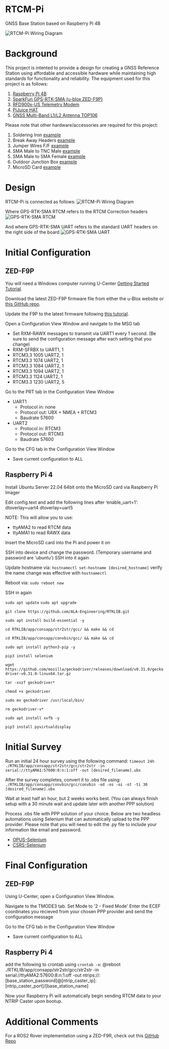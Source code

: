 # RTCM-Pi
GNSS Base Station based on Raspberry Pi 4B

![RTCM-Pi Wiring Diagram](images/RTCM-Pi.png "RTCM-Pi Design")

# Background
This project is intented to provide a design for creating a GNSS Reference Station using affordable and accessible hardware while maintaining high standards for functionality and reliability. The equipment used for this project is as follows:
1. [Raspberry Pi 4B](https://rpilocator.com/?country=US&cat=PI4)
2. [SparkFun GPS-RTK-SMA (u-blox ZED-F9P)](https://www.sparkfun.com/products/16481)
3. [RFD900x-US Telemetry Modem](https://irlock.com/collections/telemetry/products/rfd900x-us-telemetry-modem-fcc-approved)
4. [PiJuice HAT](https://www.sparkfun.com/products/14803)
5. [GNSS Multi-Band L1/L2 Antenna TOP106](https://www.sparkfun.com/products/17751)

Please note that other hardware/accessories are required for this project:
1. Soldering Iron [example](https://www.sparkfun.com/products/14228)
2. Break Away Headers [example](https://www.sparkfun.com/products/116)
3. Jumper Wires F/F [example](https://www.sparkfun.com/products/12796)
4. SMA Male to TNC Male [example](https://www.sparkfun.com/products/17833)
5. SMA Male to SMA Female [example](https://www.sparkfun.com/products/17495)
6. Outdoor Junction Box [example](https://www.amazon.com/dp/B000VYGMF2)
7. MicroSD Card [example](https://www.amazon.com/gp/product/B09W9XYQCQ)

# Design
RTCM-Pi is connected as follows:
![RTCM-Pi Wiring Diagram](wireviz/rtcmpi.png "RTCM-Pi Design")

Where GPS-RTK-SMA RTCM refers to the RTCM Correction headers
![GPS-RTK-SMA RTCM](images/GPS-RTK-SMA-RTCM.png "GPS-RTK-SMA RTCM")

And where GPS-RTK-SMA UART refers to the standard UART headers on the right side of the board
![GPS-RTK-SMA UART](images/GPS-RTK-SMA-UART.png "GPS-RTK-SMA UART")

# Initial Configuration

## ZED-F9P
You will need a Windows computer running U-Center [Getting Started Tutorial](https://learn.sparkfun.com/tutorials/getting-started-with-u-center-for-u-blox?_ga=2.72617818.894981287.1656259362-1501454225.1648055374).

Download the latest ZED-F9P firmware file from either the u-Blox website or [this GitHub repo](https://github.com/sparkfun/SparkFun_RTK_Firmware/tree/main/Binaries/ZED%20Firmware/ZED-F9P).

Update the F9P to the latest firmware following [this tutorial](https://learn.sparkfun.com/tutorials/how-to-upgrade-firmware-of-a-u-blox-gnss-receiver/all).

Open a Configuration View Window and navigate to the MSG tab

* Set RXM-RAWX messages to transmit via UART1 every 1 second. (Be sure to send the configuration message after each setting that you change)
* RXM-SFRBX to UART1, 1
* RTCM3.3 1005 UART2, 1
* RTCM3.3 1074 UART2, 1
* RTCM3.3 1084 UART2, 1
* RTCM3.3 1094 UART2, 1
* RTCM3.3 1124 UART2, 1
* RTCM3.3 1230 UART2, 5

Go to the PRT tab in the Configuration View Window
* UART1
    * Protocol in: none
    * Protocol out: UBX + NMEA + RTCM3
    * Baudrate 57600
* UART2
    * Protocol in: RTCM3
    * Protocol out: RTCM3
    * Baudrate 57600

Go to the CFG tab in the Configuration View Window
* Save current configuration to ALL

## Raspberry Pi 4
Install Ubuntu Server 22.04 64bit onto the MicroSD card via Raspberry Pi Imager

Edit config.text and add the following lines after ‘enable_uart=1’:
dtoverlay=uart4
dtoverlay=uart5

NOTE: This will allow you to use:
* ttyAMA2 to read RTCM data
* ttyAMA1 to read RAWX data

Insert the MicroSD card into the Pi and power it on

SSH into device and change the password. (Temporary username and password are 'ubuntu')
SSH into it again

Update hostname via:
`hostnamectl set-hostname [desired_hostname]`
verify the name change was effective with `hostnamectl`

Reboot via:
`sudo reboot now`

SSH in again

`sudo apt update`
`sudo apt upgrade`

`git clone https://github.com/ALA-Engineering/RTKLIB.git`

`sudo apt install build-essential -y`

`cd RTKLIB/app/consapp/str2str/gcc/ && make && cd`

`cd RTKLIB/app/consapp/convbin/gcc/ && make && cd`

`sudo apt install python3-pip -y`

`pip3 install selenium`

`wget https://github.com/mozilla/geckodriver/releases/download/v0.31.0/geckodriver-v0.31.0-linux64.tar.gz`

`tar -xvzf geckodriver*`

`chmod +x geckodriver`

`sudo mv geckodriver /usr/local/bin/`

`rm geckodriver-v*`

`sudo apt install xvfb -y`

`pip3 install pyvirtualdisplay`

# Initial Survey
Run an initial 24 hour survey using the following command:
`timeout 24h ./RTKLIB/app/consapp/str2str/gcc/str2str -in serial://ttyAMA1:57600:8:n:1:off -out [desired_filename].ubx`

After the survey completes, convert it to .obs file using:
`./RTKLIB/app/consapp/convbin/gcc/convbin -od -os -oi -ot -ti 30 [desired_filename].ubx`

Wait at least half an hour, but 2 weeks works best. (You can always finish setup with a 30 minute wait and update later with another PPP solution)

Process .obs file with PPP solution of your choice. Below are two headless automations using Selenium that can automatically upload to the PPP provider. Please note that you will need to edit the .py file to include your information like email and password.
* [OPUS-Selenium](https://github.com/jacobjhansen/OPUS-Selenium)
* [CSRS-Selenium](https://github.com/jacobjhansen/CSRS-Selenium)

# Final Configuration

## ZED-F9P
Using U-Center, open a Configuration View Window.

Navigate to the TMODE3 tab.
Set Mode to '2 - Fixed Mode'
Enter the ECEF coordinates you recieved from your chosen PPP provider and send the configuration message

Go to the CFG tab in the Configuration View Window
* Save current configuration to ALL

## Raspberry Pi 4
add the following to crontab using `crontab -e`:
@reboot ./RTKLIB/app/consapp/str2str/gcc/str2str -in serial://ttyAMA2:57600:8:n:1:off -out ntrips://:[base_station_password]@[ntrip_caster_ip]:[ntrip_caster_port]/[base_station_name]

Now your Raspberry Pi will automatically begin sending RTCM data to your NTRIP Caster upon bootup.

# Additional Comments
For a ROS2 Rover implementation using a ZED-F9R, check out this [GitHub Repo](https://github.com/ALA-Engineering/ublox_f9r)